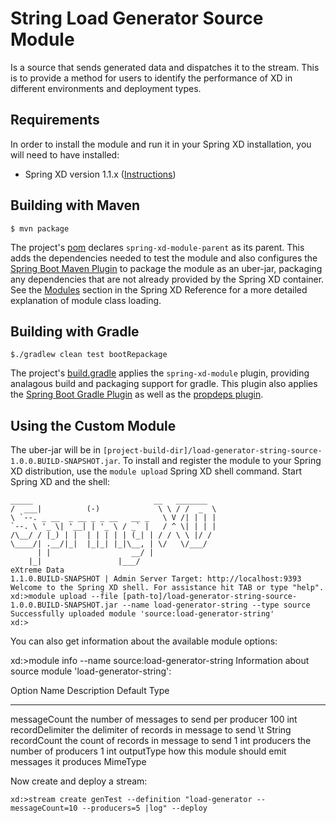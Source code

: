 String Load Generator Source Module
===================================

Is a source that sends generated data and dispatches it to the stream.  This is to provide
a method for users to identify the performance of XD in different environments and deployment
types.

## Requirements

In order to install the module and run it in your Spring XD installation, you will need to have installed:

* Spring XD version 1.1.x ([Instructions](http://docs.spring.io/spring-xd/docs/current/reference/html/#getting-started))

## Building with Maven

	$ mvn package

The project's [pom](pom.xml) declares `spring-xd-module-parent` as its parent. This adds the dependencies needed to test the module and also configures the [Spring Boot Maven Plugin](http://docs.spring.io/spring-boot/docs/current/reference/html/build-tool-plugins-maven-plugin.html) to package the module as an uber-jar, packaging any dependencies that are not already provided by the Spring XD container. See the [Modules](http://docs.spring.io/spring-xd/docs/current/reference/html/#modules) section in the Spring XD Reference for a more detailed explanation of module class loading.

## Building with Gradle

	$./gradlew clean test bootRepackage

The project's [build.gradle](build.gradle) applies the `spring-xd-module` plugin, providing analagous build and packaging support for gradle. This plugin also applies the [Spring Boot Gradle Plugin](http://docs.spring.io/spring-boot/docs/current/reference/html/build-tool-plugins-gradle-plugin.html) as well as the [propdeps plugin](https://github.com/spring-projects/gradle-plugins/tree/master/propdeps-plugin). 

## Using the Custom Module

The uber-jar will be in `[project-build-dir]/load-generator-string-source-1.0.0.BUILD-SNAPSHOT.jar`. To install and register the module to your Spring XD distribution, use the `module upload` Spring XD shell command. Start Spring XD and the shell:


	_____                           __   _______
	/  ___|          (-)             \ \ / /  _  \
	\ `--. _ __  _ __ _ _ __   __ _   \ V /| | | |
 	`--. \ '_ \| '__| | '_ \ / _` |   / ^ \| | | |
	/\__/ / |_) | |  | | | | | (_| | / / \ \ |/ /
	\____/| .__/|_|  |_|_| |_|\__, | \/   \/___/
    	  | |                  __/ |
      	|_|                 |___/
	eXtreme Data
	1.1.0.BUILD-SNAPSHOT | Admin Server Target: http://localhost:9393
	Welcome to the Spring XD shell. For assistance hit TAB or type "help".
	xd:>module upload --file [path-to]/load-generator-string-source-1.0.0.BUILD-SNAPSHOT.jar --name load-generator-string --type source
	Successfully uploaded module 'source:load-generator-string'
	xd:>


You can also get information about the available module options:

xd:>module info --name source:load-generator-string
Information about source module 'load-generator-string':

  Option Name      Description                                       Default  Type
  ---------------  ------------------------------------------------  -------  --------
  messageCount     the number of messages to send per producer       100      int
  recordDelimiter  the delimiter of records in message to send       \t       String
  recordCount      the count of records in message to send           1        int
  producers        the number of producers                           1        int
  outputType       how this module should emit messages it produces  <none>   MimeType


Now create and deploy a stream:

	xd:>stream create genTest --definition "load-generator --messageCount=10 --producers=5 |log" --deploy

